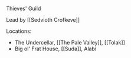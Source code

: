 Thieves' Guild

Lead by [[Sedvioth Crofkeve]] 

Locations:
- The Undercellar, [[The Pale Valley]], [[Tolak]]
- Big ol' Frat House, [[Suda]], Alabi